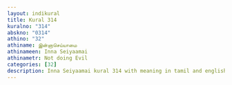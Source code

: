 ```yaml
---
layout: indikural
title: Kural 314
kuralno: "314"
abskno: "0314"
athino: "32"
athiname: இன்னாசெய்யாமை
athinameen: Inna Seiyaamai
athinametr: Not doing Evil
categories: [32]
description: Inna Seiyaamai kural 314 with meaning in tamil and english 
---
```


